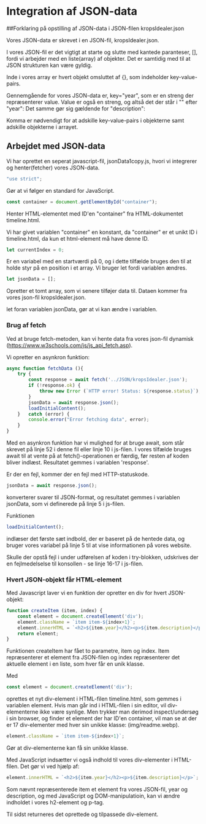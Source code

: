 # Integration af JSON-data 

##Forklaring på opstilling af JSON-data i JSON-filen kropsIdealer.json

Vores JSON-data er skrevet i en JSON-fil, kropsIdealer.json. 

I vores JSON-fil er det vigtigt at starte og slutte med kantede paranteser, [], fordi vi arbejder med en liste(array) af objekter. Det er samtidig med til at JSON strukturen kan være gyldig. 

Inde i vores array er hvert objekt omsluttet af {}, som indeholder key-value-pairs. 

Gennemgående for vores JSON-data er, key="year", som er en streng der repræsenterer value. Value er også en streng, og altså det der står i "" efter "year": Det samme gør sig gældende for "description":

Komma er nødvendigt for at adskille key-value-pairs i objekterne samt adskille objekterne i arrayet. 


## Arbejdet med JSON-data

Vi har oprettet en seperat javascript-fil, jsonData1copy.js, hvori vi integrerer og henter(fetcher) vores JSON-data. 

```javascript 
"use strict";
 ```
Gør at vi følger en standard for JavaScript. 

```javascript 
const container = document.getElementById("container");
```
Henter HTML-elementet med ID'en "container" fra HTML-dokumentet timeline.html. 

Vi har givet variablen "container" en konstant, da "container" er et unikt ID i timeline.html, da kun et html-element må have denne ID. 

```javascript
let currentIndex = 0; 
```
Er en variabel med en startværdi på 0, og i dette tilfælde bruges den til at holde styr på en position i et array. Vi bruger let fordi variablen ændres. 

```javascript 
let jsonData = [];
```
Opretter et tomt array, som vi senere tilføjer data til. Dataen kommer fra vores json-fil kropsIdealer.json. 

let foran variablen jsonData, gør at vi kan ændre i variablen. 

### Brug af fetch

Ved at bruge fetch-metoden, kan vi hente data fra vores json-fil dynamisk (https://www.w3schools.com/js/js_api_fetch.asp). 

Vi opretter en asynkron funktion:
```javascript 
async function fetchData (){
    try {
        const response = await fetch('../JSON/kropsIdealer.json');
        if (!response.ok) {
            throw new Error (`HTTP error! Status: ${response.status}`),
        }
        jsonData = await response.json();
        loadInitialContent();
    }   catch (error) {
        console.error("Error fetching data", error);
    }
}
```

Med en asynkron funktion har vi mulighed for at bruge await, som står skrevet på linje 52 i denne fil eller linje 10 i js-filen. 
I vores tilfælde bruges await til at vente på at fetch()-operationen er færdig, før resten af koden bliver indlæst. Resultatet gemmes i variablen 'response'. 

Er der en fejl, kommer der en fejl med HTTP-statuskode. 
```javascript
jsonData = await response.json();
```
konverterer svarer til JSON-format, og resultatet gemmes i variablen jsonData, som vi definerede på linje 5 i js-filen. 

Funktionen
```javascript 
loadInitialContent();
```
indlæser det første sæt indbold, der er baseret på de hentede data, og bruger vores variabel på linje 5 til at vise informationen på vores website. 

Skulle der opstå fejl i under udførelsen af koden i try-blokken, udskrives der en fejlmedelselse til konsollen - se linje 16-17 i js-filen. 

### Hvert JSON-objekt får HTML-element 

Med Javascript laver vi en funktion der opretter en div for hvert JSON-objekt:

```javascript
function createItem (item, index) {
    const element = document.createElement('div');
    element.className = `item item-${index+1}`;
    element.innerHTML = `<h2>${item.year}</h2><p>${item.description}</p>`;
    return element;
}
```
Funktionen createItem har fået to parametre, item og index. 
Item repræsenterer et element fra JSON-filen og index repræsenterer det aktuelle element i en liste, som hver får en unik klasse. 

Med 
```javascript
const element = document.createElement('div');
```
oprettes et nyt div-element i HTML-filen timeline.html, som gemmes i variablen element. 
Hvis man går ind i HTML-filen i sin editor, vil div-elementerne ikke være synlige. Men trykker man derimod inspect/undersøg i sin browser, og finder et element der har ID'en container, vil man se at der er 17 div-elementer med hver sin unikke klasse:
(img/readme.webp). 

```javascript
element.className = `item item-${index+1}`;
```
Gør at div-elementerne kan få sin unikke klasse. 

Med JavaScript indsætter vi også indhold til vores div-elementer i HTML-filen. Det gør vi ved hjælp af:
```javascript
element.innerHTML = `<h2>${item.year}</h2><p>${item.description}</p>`;
```

Som nævnt repræsenterede item et element fra vores JSON-fil, year og description, og med JavaScript og DOM-manipulatioin, kan vi ændre indholdet i vores h2-element og p-tag. 

Til sidst returneres det oprettede og tilpassede div-element. 













